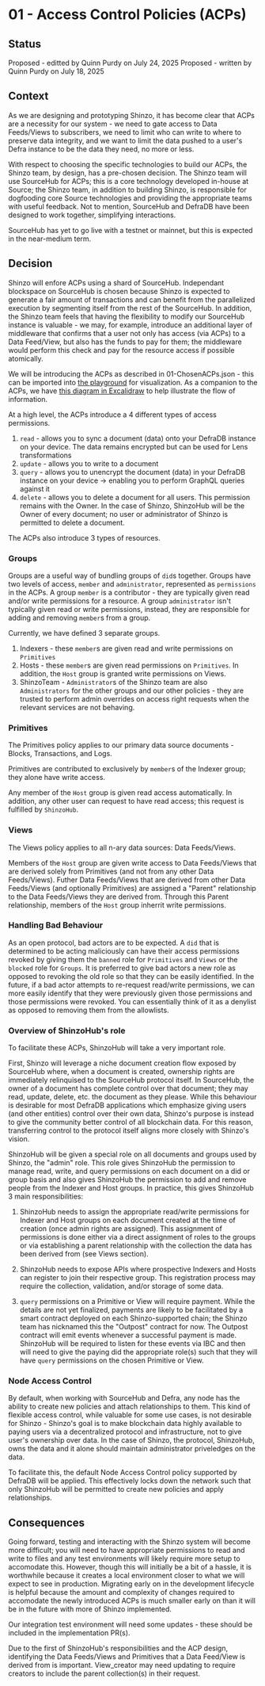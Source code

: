# 01 - Access Control Policies (ACPs)

## Status
Proposed - editted by Quinn Purdy on July 24, 2025
Proposed - written by Quinn Purdy on July 18, 2025

## Context
As we are designing and prototyping Shinzo, it has become clear that ACPs are a necessity for our system - we need to gate access to Data Feeds/Views to subscribers, we need to limit who can write to where to preserve data integrity, and we want to limit the data pushed to a user's Defra instance to be the data they need, no more or less.

With respect to choosing the specific technologies to build our ACPs, the Shinzo team, by design, has a pre-chosen decision. The Shinzo team will use SourceHub for ACPs; this is a core technology developed in-house at Source; the Shinzo team, in addition to building Shinzo, is responsible for dogfooding core Source technologies and providing the appropriate teams with useful feedback. Not to mention, SourceHub and DefraDB have been designed to work together, simplifying interactions.

SourceHub has yet to go live with a testnet or mainnet, but this is expected in the near-medium term.

## Decision
Shinzo will enfore ACPs using a shard of SourceHub. Independant blockspace on SourceHub is chosen because Shinzo is expected to generate a fair amount of transactions and can benefit from the parallelized execution by segmenting itself from the rest of the SourceHub. In addition, the Shinzo team feels that having the flexibility to modify our SourceHub instance is valuable - we may, for example, introduce an additional layer of middleware that confirms that a user not only has access (via ACPs) to a Data Feed/View, but also has the funds to pay for them; the middleware would perform this check and pay for the resource access if possible atomically.

We will be introducing the ACPs as described in 01-ChosenACPs.json - this can be imported into [the playground](http://acp-playground.stage.infra.source.network/) for visualization. As a companion to the ACPs, we have [this diagram in Excalidraw](https://excalidraw.com/#json=VBQFY9nF_aMvAZG1gV-3Z,uR6gLzxrm1YpPEHJZQC3Ew) to help illustrate the flow of information.

At a high level, the ACPs introduce a 4 different types of access permissions.

1) `read` - allows you to sync a document (data) onto your DefraDB instance on your device. The data remains encrypted but can be used for Lens transformations
2) `update` - allows you to write to a document
3) `query` - allows you to unencrypt the document (data) in your DefraDB instance on your device -> enabling you to perform GraphQL queries against it
4) `delete` - allows you to delete a document for all users. This permission remains with the Owner. In the case of Shinzo, ShinzoHub will be the Owner of every document; no user or administrator of Shinzo is permitted to delete a document.

The ACPs also introduce 3 types of resources.

### Groups

Groups are a useful way of bundling groups of `did`s together. Groups have two levels of access, `member` and `administrator`, represented as `permissions` in the ACPs. A group `member` is a contributor - they are typically given read and/or write permissions for a resource. A group `administrator` isn't typically given read or write permissions, instead, they are responsible for adding and removing `member`s from a group.

Currently, we have defined 3 separate groups.

1. Indexers - these `member`s are given read and write permissions on `Primitives`
2. Hosts - these `member`s are given read permissions on `Primitives`. In addition, the `Host` group is granted write permissions on Views.
3. ShinzoTeam - `Administrator`s of the Shinzo team are also `Administrators` for the other groups and our other policies - they are trusted to perform admin overrides on access right requests when the relevant services are not behaving.

### Primitives

The Primitives policy applies to our primary data source documents - Blocks, Transactions, and Logs.

Primitives are contributed to exclusively by `member`s of the Indexer group; they alone have write access.

Any member of the `Host` group is given read access automatically. In addition, any other user can request to have read access; this request is fulfilled by `ShinzoHub`.

### Views

The Views policy applies to all n-ary data sources: Data Feeds/Views.

Members of the `Host` group are given write access to Data Feeds/Views that are derived solely from Primitives (and not from any other Data Feeds/Views). Futher Data Feeds/Views that are derived from other Data Feeds/Views (and optionally Primitives) are assigned a "Parent" relationship to the Data Feeds/Views they are derived from. Through this Parent relationship, members of the `Host` group inherrit write permissions.

### Handling Bad Behaviour

As an open protocol, bad actors are to be expected. A `did` that is determined to be acting maliciously can have their access permissions revoked by giving them the `banned` role for `Primitives` and `Views` or the `blocked` role for `Groups`. It is preferred to give bad actors a new role as opposed to revoking the old role so that they can be easily identified. In the future, if a bad actor attempts to re-request read/write permissions, we can more easily identify that they were previously given those permissions and those permissions were revoked. You can essentially think of it as a denylist as opposed to removing them from the allowlists.

### Overview of ShinzoHub's role

To facilitate these ACPs, ShinzoHub will take a very important role.

First, Shinzo will leverage a niche document creation flow exposed by SourceHub where, when a document is created, ownership rights are immediately relinquised to the SourceHub protocol itself. In SourceHub, the owner of a document has complete control over that document; they may read, update, delete, etc. the document as they please. While this behaviour is desirable for most DefraDB applications which emphasize giving users (and other entities) control over their own data, Shinzo's purpose is instead to give the community better control of all blockchain data. For this reason, transferring control to the protocol itself aligns more closely with Shinzo's vision.

ShinzoHub will be given a special role on all documents and groups used by Shinzo, the "admin" role. This role gives ShinzoHub the permission to manage read, write, and query permissions on each document on a did or group basis and also gives ShinzoHub the permission to add and remove people from the Indexer and Host groups. In practice, this gives ShinzoHub 3 main responsibilities:

1) ShinzoHub needs to assign the appropriate read/write permissions for Indexer and Host groups on each document created at the time of creation (once admin rights are assigned). This assignment of permissions is done either via a direct assignment of roles to the groups or via establishing a parent relationship with the collection the data has been derived from (see Views section).

2) ShinzoHub needs to expose APIs where prospective Indexers and Hosts can register to join their respective group. This registration process may require the collection, validation, and/or storage of some data.

3) `query` permissions on a Primitive or View will require payment. While the details are not yet finalized, payments are likely to be facilitated by a smart contract deployed on each Shinzo-supported chain; the Shinzo team has nicknamed this the "Outpost" contract for now. The Outpost contract will emit events whenever a successful payment is made. ShinzoHub will be required to listen for these events via IBC and then will need to give the paying did the appropriate role(s) such that they will have `query` permissions on the chosen Primitive or View.

### Node Access Control

By default, when working with SourceHub and Defra, any node has the ability to create new policies and attach relationships to them. This kind of flexible access control, while valuable for some use cases, is not desirable for Shinzo - Shinzo's goal is to make blockchain data highly available to paying users via a decentralized protocol and infrastructure, not to give user's ownership over data. In the case of Shinzo, the protocol, ShinzoHub, owns the data and it alone should maintain administrator priveledges on the data.

To facilitate this, the default Node Access Control policy supported by DefraDB will be applied. This effectively locks down the network such that only ShinzoHub will be permitted to create new policies and apply relationships.

## Consequences
Going forward, testing and interacting with the Shinzo system will become more difficult; you will need to have appropriate permissions to read and write to files and any test environments will likely require more setup to accomodate this. However, though this will initially be a bit of a hassle, it is worthwhile because it creates a local environment closer to what we will expect to see in production. Migrating early on in the development lifecycle is helpful because the amount and complexity of changes required to accomodate the newly introduced ACPs is much smaller early on than it will be in the future with more of Shinzo implemented.

Our integration test environment will need some updates - these should be included in the implementation PR(s).

Due to the first of ShinzoHub's responsibilities and the ACP design, identifying the Data Feeds/Views and Primitives that a Data Feed/View is derived from is important. View_creator may need updating to require creators to include the parent collection(s) in their request.
